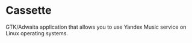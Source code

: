 # Cassette
GTK/Adwaita application that allows you to use Yandex Music service on Linux operating systems.
